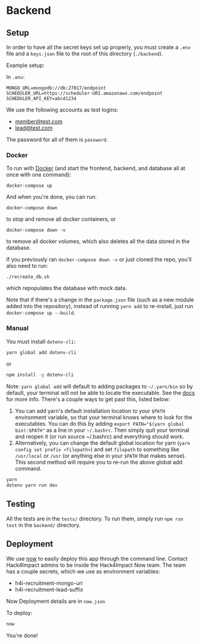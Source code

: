 # Backend

## Setup

In order to have all the secret keys set up properly, you must create a `.env` file and a `keys.json` file to the root of this directory (`./backend`).

Example setup:

In `.env`:

```
MONGO_URL=mongodb://db:27017/endpoint
SCHEDULER_URL=https://scheduler-URI.amazonaws.com/endpoint
SCHEDULER_API_KEY=abcd1234
```

We use the following accounts as test logins:

- member@test.com
- lead@test.com

The password for all of them is `password`.

### Docker

To run with [Docker](https://www.docker.com/) (and start the frontend, backend, and database all at once with one command):

```
docker-compose up
```

And when you're done, you can run:

```
docker-compose down
```

to stop and remove all docker containers, or

```
docker-compose down -v
```

to remove all docker volumes, which also deletes all the data stored in the database.

If you previously ran `docker-compose down -v` or just cloned the repo, you'll also need to run:

```
./recreate_db.sh
```

which repopulates the database with mock data.

Note that if there's a change in the `package.json` file (such as a new module added into the repository), instead of running `yarn add` to re-install, just run `docker-compose up --build`.

### Manual

You must install `dotenv-cli`:

```sh
yarn global add dotenv-cli
```

or

```sh
npm install -g dotenv-cli
```

Note: `yarn global add` will default to adding packages to `~/.yarn/bin` so by default, your terminal will not be able to locate the executable. See the [docs](https://yarnpkg.com/lang/en/docs/cli/global/) for more info. There's a couple ways to get past this, listed below:

1.  You can add yarn's default installation location to your `$PATH` environment variable, so that your terminal knows where to look for the executables. You can do this by adding `export PATH="$(yarn global bin):$PATH"` as a line in your `~/.bashrc`. Then simply quit your terminal and reopen it (or run source ~/.bashrc) and everything should work.
2.  Alternatively, you can change the default global location for yarn (`yarn config set prefix <filepath>`) and set `filepath` to something like `/usr/local` or `/usr` (or anything else in your `$PATH` that makes sense). This second method will require you to re-run the above global add command.

```sh
yarn
dotenv yarn run dev
```

## Testing

All the tests are in the `tests/` directory. To run them, simply run `npm run test` in the `backend/` directory.

## Deployment

We use [now](https://zeit.co/now) to easily deploy this app through the command line. Contact Hack4Impact admins to be inside the Hack4Impact Now team. The team has a couple secrets, which we use as environment variables:

- h4i-recruitment-mongo-uri
- h4i-recruitment-lead-suffix

Now Deployment details are in `now.json`

To deploy:

```sh
now
```

You're done!
